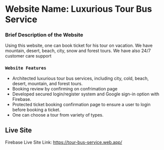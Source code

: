 # Website Name: Luxurious Tour Bus Service

### Brief Description of the Website

Using this website, one can book ticket for his tour on vacation. We have mountain, desert, beach, city, snow and forest tours. We have also 24/7 customer care support

### `Website Features`

* Architected luxurious tour bus services, including city, cold, beach, desert, mountain, and forest tours.
* Booking review by confirming on confrimation page
* Developed secured login/register system and Google sign-in option with Firebase.
* Protected ticket booking confirmation page to ensure a user to login before booking a ticket.
* One can choose a tour from variety of types.

## Live Site
Firebase Live Site Link: https://tour-bus-service.web.app/
